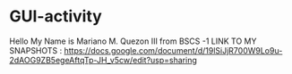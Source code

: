 # GUI-activity
Hello My Name is Mariano M. Quezon III from BSCS -1 
LINK TO MY SNAPSHOTS : 
https://docs.google.com/document/d/19lSiJjR700W9Lo9u-2dAOG9ZB5egeAftqTp-JH_v5cw/edit?usp=sharing
